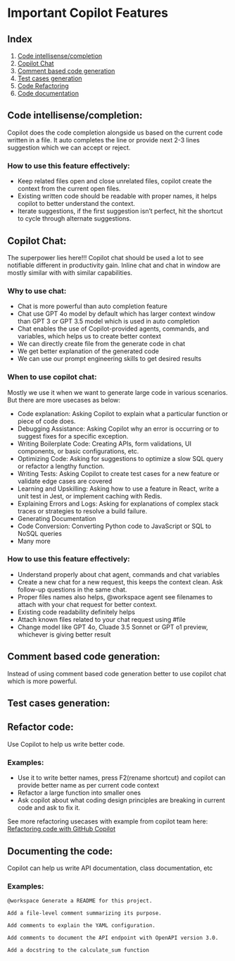 # Important Copilot Features

## Index
1. [Code intellisense/completion](#code-intellisensecompletion)
2. [Copilot Chat](#copilot-chat)
3. [Comment based code generation](#comment-based-code-generation)
4. [Test cases generation](#test-cases-generation)
5. [Code Refactoring](#refactor-code)
6. [Code documentation](#documenting-the-code)


## Code intellisense/completion:
Copilot does the code completion alongside us based on the current code written in a file. It auto completes the line or provide next 2-3 lines suggestion which we can accept or reject.

### How to use this feature effectively:
- Keep related files open and close unrelated files, copilot create the context from the current open files.
- Existing written code should be readable with proper names, it helps copilot to better understand the context.
- Iterate suggestions, if the first suggestion isn’t perfect, hit the shortcut to cycle through alternate suggestions.


## Copilot Chat:
The superpower lies here!!! Copilot chat should be used a lot to see notifiable different in productivity gain.
Inline chat and chat in window are mostly similar with with similar capabilities.

### Why to use chat:
- Chat is more powerful than auto completion feature
- Chat use GPT 4o model by default which has larger context window than GPT 3 or GPT 3.5 model which is used in auto completion
- Chat enables the use of Copilot-provided agents, commands, and variables, which helps us to create better context
- We can directly create file from the generate code in chat
- We get better explanation of the generated code
- We can use our prompt engineering skills to get desired results

### When to use copilot chat:
Mostly we use it when we want to generate large code in various scenarios. But there are more usecases as below:
- Code explanation: Asking Copilot to explain what a particular function or piece of code does.
- Debugging Assistance: Asking Copilot why an error is occurring or to suggest fixes for a specific exception.
- Writing Boilerplate Code: Creating APIs, form validations, UI components, or basic configurations, etc.
- Optimizing Code: Asking for suggestions to optimize a slow SQL query or refactor a lengthy function.
- Writing Tests: Asking Copilot to create test cases for a new feature or validate edge cases are covered
- Learning and Upskilling: Asking how to use a feature in React, write a unit test in Jest, or implement caching with Redis.
- Explaining Errors and Logs: Asking for explanations of complex stack traces or strategies to resolve a build failure.
- Generating Documentation
- Code Conversion: Converting Python code to JavaScript or SQL to NoSQL queries
- Many more

### How to use this feature effectively:
- Understand properly about chat agent, commands and chat variables
- Create a new chat for a new request, this keeps the context clean. Ask follow-up questions in the same chat.
- Proper files names also helps, @workspace agent see filenames to attach with your chat request for better context.
- Existing code readability definitely helps
- Attach known files related to your chat request using #file
- Change model like GPT 4o, Cluade 3.5 Sonnet or GPT o1 preview, whichever is giving better result


## Comment based code generation:
Instead of using comment based code generation better to use copilot chat which is more powerful.


## Test cases generation:


## Refactor code:
Use Copilot to help us write better code.

### Examples:
- Use it to write better names, press F2(rename shortcut) and copilot can provide better name as per current code context
- Refactor a large function into smaller ones
- Ask copilot about what coding design principles are breaking in current code and ask to fix it.

See more refactoring usecases with example from copilot team here: [Refactoring code with GitHub Copilot
](https://docs.github.com/en/copilot/using-github-copilot/example-use-cases/refactoring-code-with-github-copilot)


## Documenting the code:
Copilot can help us write API documentation, class documentation, etc

### Examples:
```
@workspace Generate a README for this project.
```
```
Add a file-level comment summarizing its purpose.
```
```
Add comments to explain the YAML configuration.
```
```
Add comments to document the API endpoint with OpenAPI version 3.0.
```
```
Add a docstring to the calculate_sum function
```
